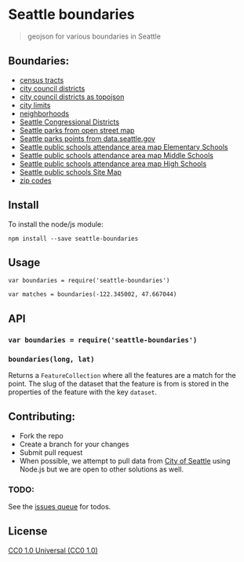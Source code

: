 # Seattle boundaries

> geojson for various boundaries in Seattle

## Boundaries:

- [census tracts](/data/census-tracts.geojson)
- [city council districts](/data/city-council-districts.geojson)
- [city council districts as topojson](/data/city-council-districts.topojson.json)
- [city limits](/data/city-limits.geojson)
- [neighborhoods](/data/neighborhoods.geojson)
- [Seattle Congressional Districts](/data/seattle-congress.geojson)
- [Seattle parks from open street map](/data/seattle-parks-osm.geojson)
- [Seattle parks points from data.seattle.gov](/data/seattle-parks-points.geojson)
- [Seattle public schools attendance area map Elementary Schools](/data/sps_attendance_area_ES.geojson)
- [Seattle public schools attendance area map Middle Schools](/data/sps_attendance_area_MS.geojson)
- [Seattle public schools attendance area map High Schools](/data/sps_attendance_area_HS.geojson)
- [Seattle public schools Site Map](/data/sps_school_site_2015_2016.geojson)
- [zip codes](/data/zip-codes.geojson)

## Install

To install the node/js module:

```
npm install --save seattle-boundaries
```

## Usage

```
var boundaries = require('seattle-boundaries')

var matches = boundaries(-122.345002, 47.667044)
```

## API

### `var boundaries = require('seattle-boundaries')`

### `boundaries(long, lat)`

Returns a `FeatureCollection` where all the features are a match for the point. The slug of the dataset that the feature is from is stored in the properties of the feature with the key `dataset`.

## Contributing:
- Fork the repo
- Create a branch for your changes
- Submit pull request
- When possible, we attempt to pull data from [City of Seattle](https://data.seattle.gov/) using Node.js but we are open to other solutions
  as well.

### TODO:

See the [issues queue](http://github.com/openseattle/seattle-boundaries/issues) for todos.

## License
[CC0 1.0 Universal (CC0 1.0)](https://creativecommons.org/publicdomain/zero/1.0/)
